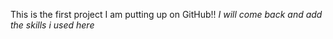 This is the first project I am putting up on GitHub!!*I will come back and add the skills i used here*